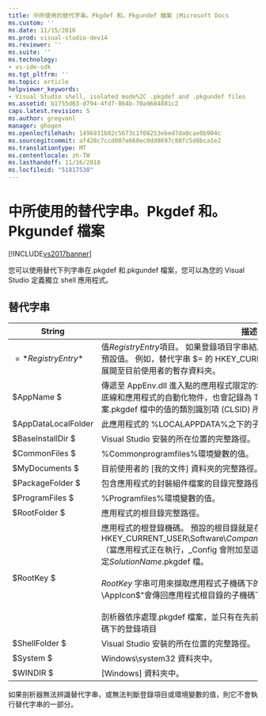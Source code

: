 ```yaml
---
title: 中所使用的替代字串。Pkgdef 和。Pkgundef 檔案 |Microsoft Docs
ms.custom: ''
ms.date: 11/15/2016
ms.prod: visual-studio-dev14
ms.reviewer: ''
ms.suite: ''
ms.technology:
- vs-ide-sdk
ms.tgt_pltfrm: ''
ms.topic: article
helpviewer_keywords:
- Visual Studio shell, isolated mode%2C .pkgdef and .pkgundef files
ms.assetid: b1755d63-d794-4fd7-864b-70a9684881c2
caps.latest.revision: 5
ms.author: gregvanl
manager: ghogen
ms.openlocfilehash: 1496931b02c5673c1f08253ebed7da0cae0b904c
ms.sourcegitcommit: af428c7ccd007e668ec0dd8697c88fc5d8bca1e2
ms.translationtype: MT
ms.contentlocale: zh-TW
ms.lasthandoff: 11/16/2018
ms.locfileid: "51817538"
---
```

# <a name="substitution-strings-used-in-pkgdef-and-pkgundef-files"></a>中所使用的替代字串。Pkgdef 和。Pkgundef 檔案
[!INCLUDE[vs2017banner](../includes/vs2017banner.md)]

您可以使用替代下列字串在.pkgdef 和.pkgundef 檔案，您可以為您的 Visual Studio 定義獨立 shell 應用程式。  
  
## <a name="substitution-strings"></a>替代字串  
  
|String|描述|  
|------------|-----------------|  
|$=*RegistryEntry*$|值*RegistryEntry*項目。 如果登錄項目字串結尾的反斜線 (\\)，則會使用登錄子機碼的預設值。 例如，替代字串 $= 的 HKEY_CURRENT_USER\Environment\TEMP$ 會展開至目前使用者的暫存資料夾。|  
|$AppName $|傳遞至 AppEnv.dll 進入點的應用程式限定的名稱。 限定的名稱是由應用程式名稱、 底線和應用程式的自動化物件，也會記錄為 ThisVersionDTECLSID 設定專案.pkgdef 檔中的值的類別識別項 (CLSID) 所組成。|  
|$AppDataLocalFolder|此應用程式的 %LOCALAPPDATA%之下的子資料夾。|  
|$BaseInstallDir $|Visual Studio 安裝的所在位置的完整路徑。|  
|$CommonFiles $|%Commonprogramfiles%環境變數的值。|  
|$MyDocuments $|目前使用者的 [我的文件] 資料夾的完整路徑。|  
|$PackageFolder $|包含應用程式的封裝組件檔案的目錄完整路徑。|  
|$ProgramFiles $|%Programfiles%環境變數的值。|  
|$RootFolder $|應用程式的根目錄完整路徑。|  
|$RootKey $|應用程式的根登錄機碼。 預設的根目錄就是在 HKEY_CURRENT_USER\Software\\*CompanyName*\\*ProjectName*\\*VersionNumber* （當應用程式正在執行，_Config 會附加至這個索引鍵。） 它由 RegistryRoot 值中設定*SolutionName*.pkgdef 檔。<br /><br /> $RootKey$ 字串可用來擷取應用程式子機碼下的登錄值。 例如，字串"$= $RootKey$ \AppIcon$"會傳回應用程式根目錄的子機碼下 Assets.xcassets 項目的值。<br /><br /> 剖析器依序處理.pkgdef 檔案，並只有在先前已定義的項目，才能存取應用程式子機碼下的登錄項目|  
|$ShellFolder $|Visual Studio 安裝的所在位置的完整路徑。|  
|$System $|Windows\system32 資料夾中。|  
|$WINDIR $|[Windows] 資料夾中。|  
  
 如果剖析器無法辨識替代字串，或無法判斷登錄項目或環境變數的值，則它不會執行替代字串的一部分。

